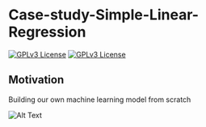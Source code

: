 # Case-study-Simple-Linear-Regression

[![GPLv3 License](https://img.shields.io/badge/Python-Pandas%201.4.3-yellow.svg)](https://opensource.org/licenses/)
[![GPLv3 License](https://img.shields.io/badge/Python-NumPy%201.19.2-green.svg)](https://opensource.org/licenses/)

## Motivation 
Building our own machine learning model from scratch

![Alt Text](https://media.giphy.com/media/xUA7b6oaRIgzmAKpUY/giphy.gif)

